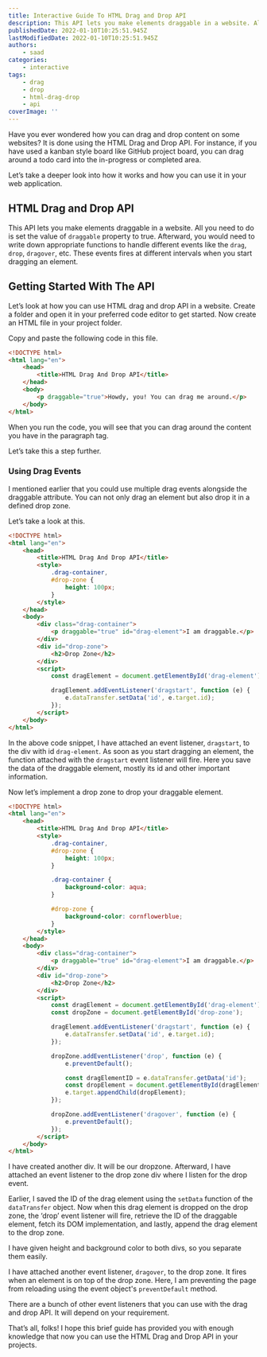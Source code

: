 ```yaml
---
title: Interactive Guide To HTML Drag and Drop API
description: This API lets you make elements draggable in a website. All you need to do is set the value of draggable property to true.
publishedDate: 2022-01-10T10:25:51.945Z
lastModifiedDate: 2022-01-10T10:25:51.945Z
authors:
    - saad
categories:
    - interactive
tags:
    - drag
    - drop
    - html-drag-drop
    - api
coverImage: ''
---
```


<Lead>

Have you ever wondered how you can drag and drop content on some websites? It is done using the HTML Drag and Drop API. For instance, if you have used a kanban style board like GitHub project board, you can drag around a todo card into the in-progress or completed area.

</Lead>

Let’s take a deeper look into how it works and how you can use it in your web application.

## HTML Drag and Drop API

This API lets you make elements draggable in a website. All you need to do is set the value of `draggable` property to true. Afterward, you would need to write down appropriate functions to handle different events like the `drag`, `drop`, `dragover`, etc. These events fires at different intervals when you start dragging an element.

## Getting Started With The API

Let’s look at how you can use HTML drag and drop API in a website. Create a folder and open it in your preferred code editor to get started. Now create an HTML file in your project folder.

Copy and paste the following code in this file.

```html
<!DOCTYPE html>
<html lang="en">
	<head>
		<title>HTML Drag And Drop API</title>
	</head>
	<body>
		<p draggable="true">Howdy, you! You can drag me around.</p>
	</body>
</html>
```

When you run the code, you will see that you can drag around the content you have in the paragraph tag.

<LearnDragAndDrop showDraggable />

Let’s take this a step further.

### Using Drag Events

I mentioned earlier that you could use multiple drag events alongside the draggable attribute. You can not only drag an element but also drop it in a defined drop zone.

Let’s take a look at this.

```html
<!DOCTYPE html>
<html lang="en">
	<head>
		<title>HTML Drag And Drop API</title>
		<style>
			.drag-container,
			#drop-zone {
				height: 100px;
			}
		</style>
	</head>
	<body>
		<div class="drag-container">
			<p draggable="true" id="drag-element">I am draggable.</p>
		</div>
		<div id="drop-zone">
			<h2>Drop Zone</h2>
		</div>
		<script>
			const dragElement = document.getElementById('drag-element');

			dragElement.addEventListener('dragstart', function (e) {
				e.dataTransfer.setData('id', e.target.id);
			});
		</script>
	</body>
</html>
```

In the above code snippet, I have attached an event listener, `dragstart`, to the div with id `drag-element`. As soon as you start dragging an element, the function attached with the `dragstart` event listener will fire. Here you save the data of the draggable element, mostly its id and other important information.

Now let’s implement a drop zone to drop your draggable element.

```html
<!DOCTYPE html>
<html lang="en">
	<head>
		<title>HTML Drag And Drop API</title>
		<style>
			.drag-container,
			#drop-zone {
				height: 100px;
			}

			.drag-container {
				background-color: aqua;
			}

			#drop-zone {
				background-color: cornflowerblue;
			}
		</style>
	</head>
	<body>
		<div class="drag-container">
			<p draggable="true" id="drag-element">I am draggable.</p>
		</div>
		<div id="drop-zone">
			<h2>Drop Zone</h2>
		</div>
		<script>
			const dragElement = document.getElementById('drag-element');
			const dropZone = document.getElementById('drop-zone');

			dragElement.addEventListener('dragstart', function (e) {
				e.dataTransfer.setData('id', e.target.id);
			});

			dropZone.addEventListener('drop', function (e) {
				e.preventDefault();

				const dragElementID = e.dataTransfer.getData('id');
				const dropElement = document.getElementById(dragElementID);
				e.target.appendChild(dropElement);
			});

			dropZone.addEventListener('dragover', function (e) {
				e.preventDefault();
			});
		</script>
	</body>
</html>
```

I have created another div. It will be our dropzone. Afterward, I have attached an event listener to the drop zone div where I listen for the drop event.

Earlier, I saved the ID of the drag element using the `setData` function of the `dataTransfer` object. Now when this drag element is dropped on the drop zone, the ‘drop’ event listener will fire, retrieve the ID of the draggable element, fetch its DOM implementation, and lastly, append the drag element to the drop zone.

I have given height and background color to both divs, so you separate them easily.

I have attached another event listener, `dragover`, to the drop zone. It fires when an element is on top of the drop zone. Here, I am preventing the page from reloading using the event object's `preventDefault` method.

<LearnDragAndDrop showDragAndDrop />

There are a bunch of other event listeners that you can use with the drag and drop API. It will depend on your requirement.

That’s all, folks! I hope this brief guide has provided you with enough knowledge that now you can use the HTML Drag and Drop API in your projects.
